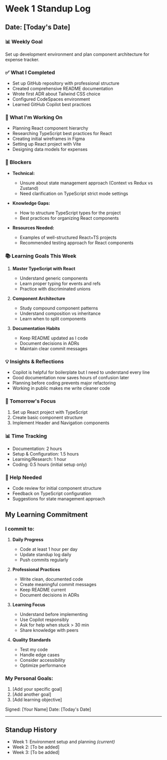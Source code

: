 # Week 1 Standup Log

## Date: [Today's Date]

### 📊 Weekly Goal
Set up development environment and plan component architecture for expense tracker.

### ✅ What I Completed
- Set up GitHub repository with professional structure
- Created comprehensive README documentation  
- Wrote first ADR about Tailwind CSS choice
- Configured CodeSpaces environment
- Learned GitHub Copilot best practices

### 🚧 What I'm Working On
- Planning React component hierarchy
- Researching TypeScript best practices for React
- Creating initial wireframes in Figma
- Setting up React project with Vite
- Designing data models for expenses

### 🚫 Blockers
- **Technical:**
  - Unsure about state management approach (Context vs Redux vs Zustand)
  - Need clarification on TypeScript strict mode settings
  
- **Knowledge Gaps:**
  - How to structure TypeScript types for the project
  - Best practices for organizing React components
  
- **Resources Needed:**
  - Examples of well-structured React+TS projects
  - Recommended testing approach for React components

### 📚 Learning Goals This Week
1. **Master TypeScript with React**
   - Understand generic components
   - Learn proper typing for events and refs
   - Practice with discriminated unions

2. **Component Architecture**
   - Study compound component patterns
   - Understand composition vs inheritance
   - Learn when to split components

3. **Documentation Habits**
   - Keep README updated as I code
   - Document decisions in ADRs
   - Maintain clear commit messages

### 💡 Insights & Reflections
- Copilot is helpful for boilerplate but I need to understand every line
- Good documentation now saves hours of confusion later
- Planning before coding prevents major refactoring
- Working in public makes me write cleaner code

### 🎯 Tomorrow's Focus
1. Set up React project with TypeScript
2. Create basic component structure
3. Implement Header and Navigation components

### 📊 Time Tracking
- Documentation: 2 hours
- Setup & Configuration: 1.5 hours  
- Learning/Research: 1 hour
- Coding: 0.5 hours (initial setup only)

### 🤝 Help Needed
- Code review for initial component structure
- Feedback on TypeScript configuration
- Suggestions for state management approach

## My Learning Commitment

### I commit to:
1. **Daily Progress**
   - Code at least 1 hour per day
   - Update standup log daily
   - Push commits regularly

2. **Professional Practices**
   - Write clean, documented code
   - Create meaningful commit messages
   - Keep README current
   - Document decisions in ADRs

3. **Learning Focus**
   - Understand before implementing
   - Use Copilot responsibly
   - Ask for help when stuck > 30 min
   - Share knowledge with peers

4. **Quality Standards**
   - Test my code
   - Handle edge cases
   - Consider accessibility
   - Optimize performance

### My Personal Goals:
1. [Add your specific goal]
2. [Add another goal]
3. [Add learning objective]

Signed: [Your Name]
Date: [Today's Date]

---

## Standup History
- Week 1: Environment setup and planning *(current)*
- Week 2: [To be added]
- Week 3: [To be added]


